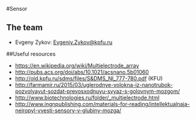 #Sensor

## The team

* Evgeny Zykov: Evgeniy.Zykov@kpfu.ru

##Useful resources

* https://en.wikipedia.org/wiki/Multielectrode_array
* http://pubs.acs.org/doi/abs/10.1021/acsnano.5b01060
* http://old.kpfu.ru/sdms/files/S&DMS_NI_777-780.pdf (KFU)
* http://farmamir.ru/2015/03/uglerodnye-volokna-iz-nanotrubok-pozvolyayut-sozdat-prevosxodnuyu-svyaz-s-golovnym-mozgom/
* http://www.biotechnologies.ru/folder/_multielectrode.html
* http://www.ingnpublishing.com/materials-for-reading/intellektualnaja-nejropyl-vvesti-sensory-v-glubiny-mozga/

